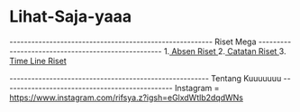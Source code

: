 # Lihat-Saja-yaaa
-------------------------------------------------------- Riset Mega --------------------------------------------------- 
1.[ Absen Riset ](https://docs.google.com/spreadsheets/d/1l70ok0B2XNMvhWTFHUhyFZn7_CtpoKTxFK0zGt5SoJw/edit?usp=sharing)
2.[ Catatan Riset ](https://docs.google.com/document/d/1AyZK2kJuTmKLEvgLFwLivA_flxdzs1AJGhmoEoTzWGs/edit?usp=sharing)
3.[ Time Line Riset ](https://docs.google.com/spreadsheets/d/12Ew3w1-qyNLpZ9-nY459E9lD6fOVvhagILpOiDn6LPU/edit?usp=sharing)



------------------------------------------------------- Tentang Kuuuuuuu -----------------------------------------------
Instagram = https://www.instagram.com/rifsya.z?igsh=eGlxdWtlb2dqdWNs
